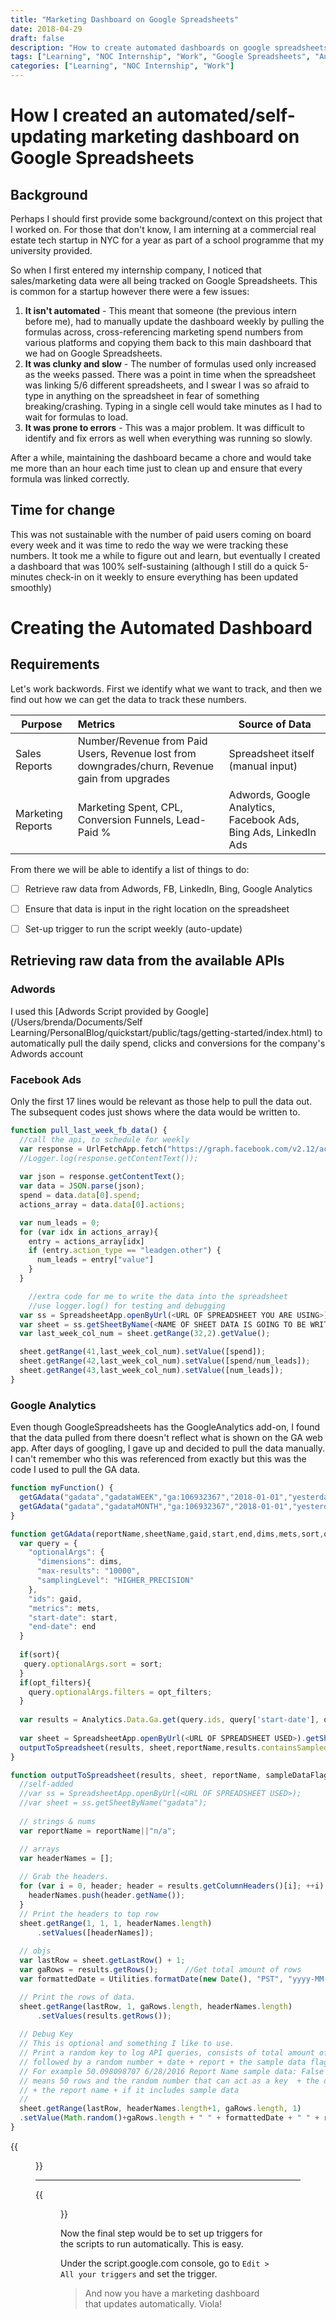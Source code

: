 ```yaml
---
title: "Marketing Dashboard on Google Spreadsheets"
date: 2018-04-29
draft: false
description: "How to create automated dashboards on google spreadsheets"
tags: ["Learning", "NOC Internship", "Work", "Google Spreadsheets", "Automation","Project","Marketing", "Google App Scripts" ]
categories: ["Learning", "NOC Internship", "Work"]
---
```


# How I created an automated/self-updating marketing dashboard on Google Spreadsheets

## Background

Perhaps I should first provide some background/context on this project that I worked on. For those that don't know, I am interning at a commercial real estate tech startup in NYC for a year as part of a school programme that my university provided. 

So when I first entered my internship company, I noticed that sales/marketing data were all being tracked on Google Spreadsheets. This is common for a startup however there were a few issues:

1. **It isn't automated** - This meant that someone (the previous intern before me), had to manually update the dashboard weekly by pulling the formulas across, cross-referencing marketing spend numbers from various platforms and copying them back to this main dashboard that we had on Google Spreadsheets. 
2. **It was clunky and slow** - The number of formulas used only increased as the weeks passed. There was a point in time when the spreadsheet was linking 5/6 different spreadsheets, and I swear I was so afraid to type in anything on the spreadsheet in fear of something breaking/crashing. Typing in a single cell would take minutes as I had to wait for formulas to load.
3. **It was prone to errors** - This was a major problem. It was difficult to identify and fix errors as well when everything was running so slowly.

After a while, maintaining the dashboard became a chore and would take me more than an hour each time just to clean up and ensure that every formula was linked correctly. 


## Time for change
This was not sustainable with the number of paid users coming on board every week and it was time to redo the way we were tracking these numbers. It took me a while to figure out and learn, but eventually I created a dashboard that was 100% self-sustaining (although I still do a quick 5-minutes check-in on it weekly to ensure everything has been updated smoothly)

# Creating the Automated Dashboard

## Requirements
Let's work backwords. First we identify what we want to track, and then we find out how we can get the data to track these numbers. 

| Purpose        | Metrics           | Source of Data      |
| ------------- | :----------- | -------- |
| Sales Reports   | Number/Revenue from Paid Users, Revenue lost from downgrades/churn, Revenue gain from upgrades | Spreadsheet itself (manual input)     |
| Marketing Reports     | Marketing Spent, CPL, Conversion Funnels, Lead-Paid %      | Adwords, Google Analytics, Facebook Ads, Bing Ads, LinkedIn Ads       |

From there we will be able to identify a list of things to do:

- [ ] Retrieve raw data from Adwords, FB, LinkedIn, Bing, Google Analytics
- [ ] Ensure that data is input in the right location on the spreadsheet
- [ ] Set-up trigger to run the script weekly (auto-update)


## Retrieving raw data from the available APIs

### Adwords
I used this [Adwords Script provided by Google](/Users/brenda/Documents/Self Learning/PersonalBlog/quickstart/public/tags/getting-started/index.html) to automatically pull the daily spend, clicks and conversions for the company's Adwords account

### Facebook Ads
Only the first 17 lines would be relevant as those help to pull the data out. The subsequent codes just shows where the data would be written to. 
```javascript
function pull_last_week_fb_data() {
  //call the api, to schedule for weekly
  var response = UrlFetchApp.fetch("https://graph.facebook.com/v2.12/act_108344393100552/insights/me?access_token=<YOUR ACCESS TOKEN>&level=account&date_preset=last_week_mon_sun&fields=impressions,spend,actions");
  //Logger.log(response.getContentText());
  
  var json = response.getContentText();
  var data = JSON.parse(json);
  spend = data.data[0].spend;
  actions_array = data.data[0].actions;

  var num_leads = 0;
  for (var idx in actions_array){
    entry = actions_array[idx]
    if (entry.action_type == "leadgen.other") {
      num_leads = entry["value"]
    }
  }

    //extra code for me to write the data into the spreadsheet
    //use logger.log() for testing and debugging
  var ss = SpreadsheetApp.openByUrl(<URL OF SPREADSHEET YOU ARE USING>);
  var sheet = ss.getSheetByName(<NAME OF SHEET DATA IS GOING TO BE WRITTEN TO>);
  var last_week_col_num = sheet.getRange(32,2).getValue();

  sheet.getRange(41,last_week_col_num).setValue([spend]);
  sheet.getRange(42,last_week_col_num).setValue([spend/num_leads]);
  sheet.getRange(43,last_week_col_num).setValue([num_leads]);
}
```

### Google Analytics
Even though GoogleSpreadsheets has the GoogleAnalytics add-on, I found that the data pulled from there doesn't reflect what is shown on the GA web app. After days of googling, I gave up and decided to pull the data manually. I can't remember who this was referenced from exactly but this was the code I used to pull the GA data.

```JAVASCRIPT
function myFunction() {
  getGAdata("gadata","gadataWEEK","ga:106932367","2018-01-01","yesterday","ga:isoWeek,ga:year","ga:users,ga:goal14Completions","ga:isoWeek")
  getGAdata("gadata","gadataMONTH","ga:106932367","2018-01-01","yesterday","ga:month,ga:year","ga:users,ga:goal14Completions","ga:month")
}

function getGAdata(reportName,sheetName,gaid,start,end,dims,mets,sort,opt_filters) {
  var query = {
    "optionalArgs": {
      "dimensions": dims,
      "max-results": "10000",
      "samplingLevel": "HIGHER_PRECISION"
    },
    "ids": gaid,
    "metrics": mets,
    "start-date": start,
    "end-date": end
  }
  
  if(sort){
   query.optionalArgs.sort = sort; 
  }
  if(opt_filters){
    query.optionalArgs.filters = opt_filters; 
  }
  
  var results = Analytics.Data.Ga.get(query.ids, query['start-date'], query['end-date'], query.metrics, query.optionalArgs);
  
  var sheet = SpreadsheetApp.openByUrl(<URL OF SPREADSHEET USED>).getSheetByName(sheetName);
  outputToSpreadsheet(results, sheet,reportName,results.containsSampledData);
}

function outputToSpreadsheet(results, sheet, reportName, sampleDataFlag) {
  //self-added
  //var ss = SpreadsheetApp.openByUrl(<URL OF SPREADSHEET USED>);
  //var sheet = ss.getSheetByName("gadata");
  
  // strings & nums
  var reportName = reportName||"n/a";

  // arrays
  var headerNames = [];
  
  // Grab the headers.
  for (var i = 0, header; header = results.getColumnHeaders()[i]; ++i) {
    headerNames.push(header.getName());
  }
  // Print the headers to top row
  sheet.getRange(1, 1, 1, headerNames.length)
      .setValues([headerNames]);
    
  // objs
  var lastRow = sheet.getLastRow() + 1;
  var gaRows = results.getRows();      //Get total amount of rows
  var formattedDate = Utilities.formatDate(new Date(), "PST", "yyyy-MM-dd' 'HH:mm:ss");

  // Print the rows of data.
  sheet.getRange(lastRow, 1, gaRows.length, headerNames.length)
      .setValues(results.getRows());
  
  // Debug Key
  // This is optional and something I like to use.
  // Print a random key to log API queries, consists of total amount of rows a query has
  // followed by a random number + date + report + the sample data flag. 
  // For example 50.098098707 6/28/2016 Report Name sample data: False 
  // means 50 rows and the random number that can act as a key  + the date it was pulled 
  // + the report name + if it includes sample data 
  // 
  sheet.getRange(lastRow, headerNames.length+1, gaRows.length, 1)
  .setValue(Math.random()+gaRows.length + " " + formattedDate + " " + reportName + " sample data:" + sampleDataFlag);
}

```

{{<figure src="/static/projects/automated-marketing-dashboard/example-of-ss.png" caption="Example of how the pulled data from Google Analytics appears on the spreadsheet" width="500">}}

---

{{<figure src="/static/projects/automated-marketing-dashboard/marketing-dashboard.png" caption="Snippet of the Final Dashboard" width="500">}}


Now the final step would be to set up triggers for the scripts to run automatically. This is easy. 

Under the script.google.com console, go to `Edit > All your triggers` and set the trigger.


> And now you have a marketing dashboard that updates automatically. Viola!

